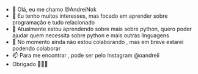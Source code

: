 - 👋 Olá, eu me chamo @AndreiNok
- 👀 Eu tenho muitos interesses, mas focado em aprender sobre programação e tudo relacionado
- 🌱 Atualmente estou aprendendo sobre mais sobre python, quero poder ajudar quem necessita sobre python e mais outras linguagens
- 💞️ No momento ainda não estou colaborando , mas em breve estarei podendo colaborar
- 📫 Para me encontrar , pode ser pelo Instagram @oandreii
- Obrigado 👋👋👋

<!---
AndreiNok/AndreiNok is a ✨ special ✨ repository because its `README.md` (this file) appears on your GitHub profile.
You can click the Preview link to take a look at your changes.
--->

